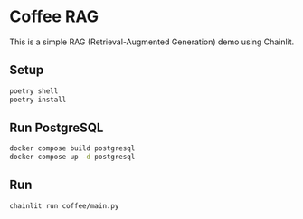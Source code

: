 # Coffee RAG

This is a simple RAG (Retrieval-Augmented Generation) demo using Chainlit.

## Setup

```bash
poetry shell
poetry install
```


## Run PostgreSQL

```bash
docker compose build postgresql
docker compose up -d postgresql
```

## Run

```bash
chainlit run coffee/main.py
```

